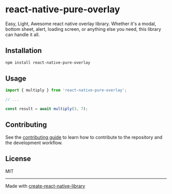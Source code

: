 # react-native-pure-overlay

Easy, Light, Awesome react native overlay library. Whether it's a modal, bottom sheet, alert, loading screen, or anything else you need, this library can handle it all.

## Installation

```sh
npm install react-native-pure-overlay
```

## Usage

```js
import { multiply } from 'react-native-pure-overlay';

// ...

const result = await multiply(3, 7);
```

## Contributing

See the [contributing guide](CONTRIBUTING.md) to learn how to contribute to the repository and the development workflow.

## License

MIT

---

Made with [create-react-native-library](https://github.com/callstack/react-native-builder-bob)
